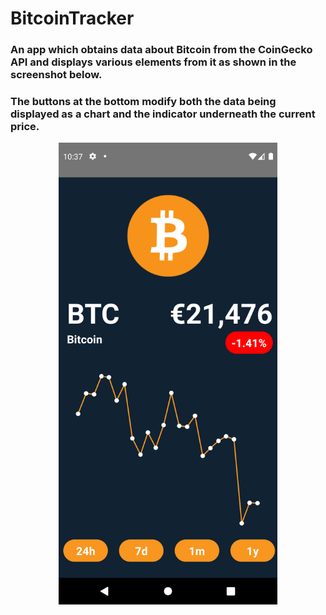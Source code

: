 # BitcoinTracker
### An app which obtains data about Bitcoin from the CoinGecko API and displays various elements from it as shown in the screenshot below.
### The buttons at the bottom modify both the data being displayed as a chart and the indicator underneath the current price.
<p align="center">
  <img src="Screenshots\Screenshot_1661503051.png" width="350" >
</p>
